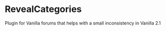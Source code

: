 RevealCategories
================

Plugin for Vanilla forums that helps with a small inconsistency in Vanilla 2.1
